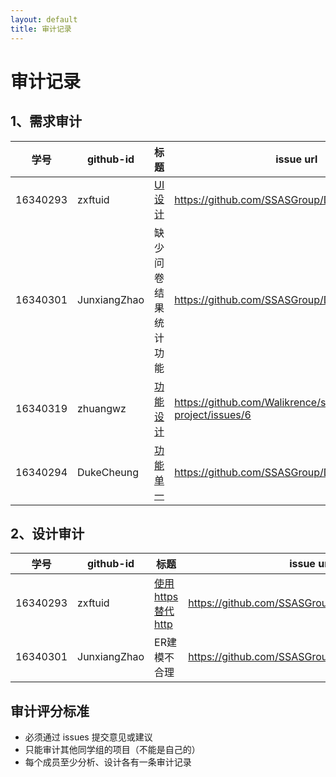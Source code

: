 ```yaml
---
layout: default
title: 审计记录
---
```


# 审计记录

## 1、需求审计

| 学号 | github-id | 标题 | issue url |
|:--:|---|---|---|
| 16340293 | zxftuid |  [UI设计](https://github.com/SSASGroup/Dashboard/issues/5)| https://github.com/SSASGroup/Dashboard/issues/5 |
|16340301|JunxiangZhao|缺少问卷结果统计功能|https://github.com/SSASGroup/Dashboard/issues/1|
|16340319|zhuangwz| [功能设计](https://github.com/Walikrence/swsad-project/issues/6)|https://github.com/Walikrence/swsad-project/issues/6|
|16340294|DukeCheung| [功能单一](https://github.com/SSASGroup/Dashboard/issues/7) | https://github.com/SSASGroup/Dashboard/issues/7|

## 2、设计审计

| 学号 | github-id | 标题 | issue url |
|:--:|---|---|---|
| 16340293 | zxftuid | [使用https替代http](https://github.com/SSASGroup/Dashboard/issues/4) | https://github.com/SSASGroup/Dashboard/issues/4|
|16340301|JunxiangZhao|ER建模不合理|https://github.com/SSASGroup/Dashboard/issues/2|

## 审计评分标准

* 必须通过 issues 提交意见或建议
* 只能审计其他同学组的项目（不能是自己的）
* 每个成员至少分析、设计各有一条审计记录


